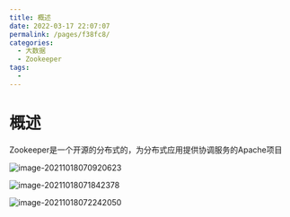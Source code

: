 ```yaml
---
title: 概述
date: 2022-03-17 22:07:07
permalink: /pages/f38fc8/
categories:
  - 大数据
  - Zookeeper
tags:
  - 
---
```

# 概述

Zookeeper是一个开源的分布式的，为分布式应用提供协调服务的Apache项目

![image-20211018070920623](https://gitee.com/Iekrwh/md-images/raw/master/images/image-20211018070920623.png)

![image-20211018071842378](https://gitee.com/Iekrwh/md-images/raw/master/images/image-20211018071842378.png)

![image-20211018072242050](https://gitee.com/Iekrwh/md-images/raw/master/images/image-20211018072242050.png)


